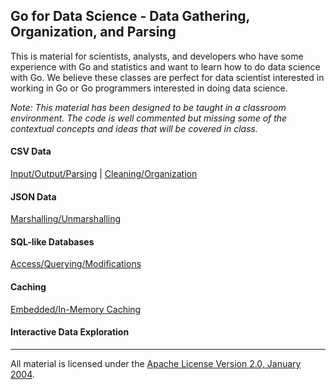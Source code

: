 ## Go for Data Science - Data Gathering, Organization, and Parsing
This is material for scientists, analysts, and developers who have some experience with Go and statistics and want to learn how to do data science with Go. We believe these classes are perfect for data scientist interested in working in Go or Go programmers interested in doing data science.

*Note: This material has been designed to be taught in a classroom environment. The code is well commented but missing some of the contextual concepts and ideas that will be covered in class.*

#### CSV Data
[Input/Output/Parsing](../../../topics/data_science/csv_io/README.md) | 
[Cleaning/Organization](../../../topics/data_science/csv_cleaning/README.md)

#### JSON Data

[Marshalling/Unmarshalling](../../../topics/data_science/json/README.md)

#### SQL-like Databases

[Access/Querying/Modifications](../../../topics/data_science/sql/README.md)

#### Caching

[Embedded/In-Memory Caching](../../../topics/data_science/caching/README.md)

#### Interactive Data Exploration

___
All material is licensed under the [Apache License Version 2.0, January 2004](http://www.apache.org/licenses/LICENSE-2.0).

